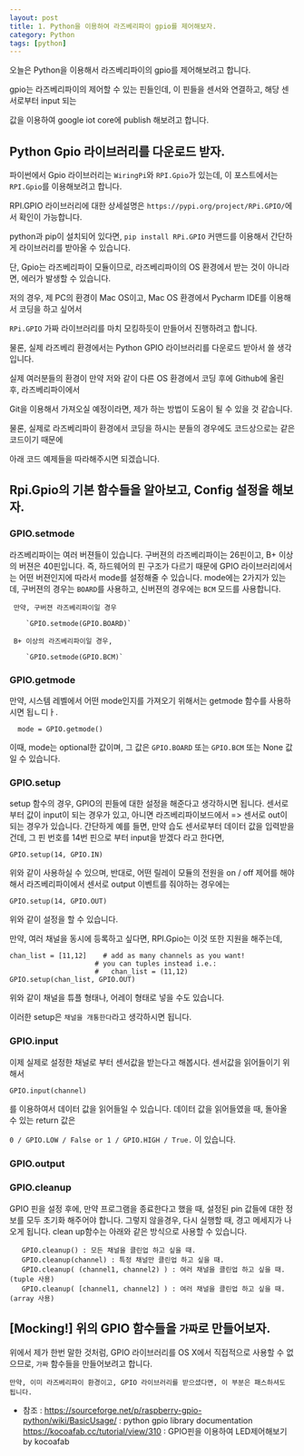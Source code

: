 ```yaml
---
layout: post
title: 1. Python을 이용하여 라즈베리파이 gpio를 제어해보자.
category: Python
tags: [python]
---
```


오늘은 Python을 이용해서 라즈베리파이의 gpio를 제어해보려고 합니다.

gpio는 라즈베리파이의 제어할 수 있는 핀들인데, 이 핀들을 센서와 연결하고, 해당 센서로부터 input 되는

값을 이용하여 google iot core에 publish 해보려고 합니다.

## Python Gpio 라이브러리를 다운로드 받자.

파이썬에서 Gpio 라이브러리는 `WiringPi`와 `RPI.Gpio`가 있는데, 이 포스트에서는 `RPI.Gpio`를 이용해보려고 합니다.

RPI.GPIO 라이브러리에 대한 상세설명은 `https://pypi.org/project/RPi.GPIO/`에서 확인이 가능합니다.

python과 pip이 설치되어 있다면, `pip install RPi.GPIO` 커맨드를 이용해서 간단하게 라이브러리를 받아올 수 있습니다.

단, Gpio는 라즈베리파이 모듈이므로, 라즈베리파이의 OS 환경에서 받는 것이 아니라면, 에러가 발생할 수 있습니다.

 저의 경우, 제 PC의 환경이 Mac OS이고, Mac OS 환경에서 Pycharm IDE를 이용해서 코딩을 하고 싶어서

`RPi.GPIO` 가짜 라이브러리를 마치 모킹하듯이 만들어서 진행하려고 합니다.

물론, 실제 라즈베리 환경에서는 Python GPIO 라이브러리를 다운로드 받아서 쓸 생각입니다.

실제 여러분들의 환경이 만약 저와 같이 다른 OS 환경에서 코딩 후에 Github에 올린 후, 라즈베리파이에서

Git을 이용해서 가져오실 예정이라면, 제가 하는 방법이 도움이 될 수 있을 것 같습니다.

 물론, 실제로 라즈베리파이 환경에서 코딩을 하시는 분들의 경우에도 코드상으로는 같은 코드이기 때문에

 아래 코드 예제들을 따라해주시면 되겠습니다.

## Rpi.Gpio의 기본 함수들을 알아보고, Config 설정을 해보자.

### GPIO.setmode

  라즈베리파이는 여러 버젼들이 있습니다. 구버젼의 라즈베리파이는 26핀이고, B+ 이상의 버젼은 40핀입니다.
  즉, 하드웨어의 핀 구조가 다르기 때문에 GPIO 라이브러리에서는 어떤 버젼인지에 따라서 mode를 설정해줄 수 있습니다.
  mode에는 2가지가 있는데, 구버젼의 경우는 `BOARD`를 사용하고, 신버젼의 경우에는 `BCM` 모드를 사용합니다.

  ```
   만약, 구버젼 라즈베리파이일 경우

      `GPIO.setmode(GPIO.BOARD)`

   B+ 이상의 라즈베리파이일 경우,

      `GPIO.setmode(GPIO.BCM)`    
  ```
### GPIO.getmode

  만약, 시스템 레벨에서 어떤 mode인지를 가져오기 위해서는 getmode 함수를 사용하시면 됩ㄴ디ㅏ.

  ```
    mode = GPIO.getmode()

  ```  
  이때, mode는 optional한 값이며, 그 값은 `GPIO.BOARD` 또는 `GPIO.BCM` 또는 None 값일 수 있습니다.

### GPIO.setup

  setup 함수의 경우, GPIO의 핀들에 대한 설정을 해준다고 생각하시면 됩니다. 센서로부터 값이 input이 되는 경우가 있고,
  아니면 라즈베리파이보드에서 => 센서로 out이 되는 경우가 있습니다.
  간단하게 예를 들면, 만약 습도 센서로부터 데이터 값을 입력받을 건데, 그 핀 번호를 14번 핀으로 부터 input을 받겠다 라고
  한다면,

   `GPIO.setup(14, GPIO.IN)`

  위와 같이 사용하실 수 있으며, 반대로, 어떤 릴레이 모듈의 전원을 on / off 제어를 해야해서 라즈베리파이에서 센서로 output 이벤트를
  줘야하는 경우에는

   `GPIO.setup(14, GPIO.OUT)`

  위와 같이 설정을 할 수 있습니다.

  만약, 여러 채널을 동시에 등록하고 싶다면, RPI.Gpio는 이것 또한 지원을 해주는데,

  ```
  chan_list = [11,12]    # add as many channels as you want!
                       # you can tuples instead i.e.:
                       #   chan_list = (11,12)
  GPIO.setup(chan_list, GPIO.OUT)
  ```
  위와 같이 채널을 튜플 형태나, 어레이 형태로 넣을 수도 있습니다.

  이러한 setup은 `채널을 개통한다`라고 생각하시면 됩니다.

### GPIO.input

  이제 실제로 설정한 채널로 부터 센서값을 받는다고 해봅시다. 센서값을 읽어들이기 위해서

  ```
  GPIO.input(channel)
  ```
  를 이용하여서 데이터 값을 읽어들일 수 있습니다. 데이터 값을 읽어들였을 때, 돌아올 수 있는 return 값은

  `0 / GPIO.LOW / False or 1 / GPIO.HIGH / True.` 이 있습니다.

### GPIO.output


### GPIO.cleanup

 GPIO 핀을 설정 후에, 만약 프로그램을 종료한다고 했을 때, 설정된 pin 값들에 대한 정보를 모두 초기화 해주어야 합니다.
 그렇지 않을경우, 다시 실행할 때, 경고 메세지가 나오게 됩니다.
 clean up함수는 아래와 같은 방식으로 사용할 수 있습니다.

 ```
    GPIO.cleanup() : 모든 채널을 클린업 하고 싶을 때.  
    GPIO.cleanup(channel) : 특정 채널만 클린업 하고 싶을 때.
    GPIO.cleanup( (channel1, channel2) ) : 여러 채널을 클린업 하고 싶을 때. (tuple 사용)
    GPIO.cleanup( [channel1, channel2] ) : 여러 채널을 클린업 하고 싶을 때. (array 사용)
 ```

## [Mocking!] 위의 GPIO 함수들을 `가짜`로 만들어보자.

 위에서 제가 한번 말한 것처럼, GPIO 라이브러리를 OS X에서 직접적으로 사용할 수 없으므로, `가짜` 함수들을 만들어보려고 합니다.

 `만약, 이미 라즈베리파이 환경이고, GPIO 라이브러리를 받으셨다면, 이 부분은 패스하셔도 됩니다.`


 * 참조 : https://sourceforge.net/p/raspberry-gpio-python/wiki/BasicUsage/ : python gpio library documentation
         https://kocoafab.cc/tutorial/view/310 : GPIO핀을 이용하여 LED제어해보기 by kocoafab
